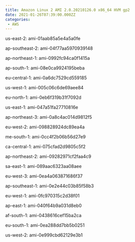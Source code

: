 ```yaml
---
title: Amazon Linux 2 AMI 2.0.20210126.0 x86_64 HVM gp2
date: 2021-01-26T07:39:00.000ZZ
categories:
 - AWS
---
```


us-east-2: ami-01aab85a5e4a5a0fe

ap-southeast-2: ami-04f77aa5970939148

ap-northeast-1: ami-0992fc94ca0f1415a

ap-south-1: ami-08e0ca9924195beba

eu-central-1: ami-0a6dc7529cd559185

us-west-1: ami-005c06c6de69aee84

eu-north-1: ami-0eb6f319b31f7092d

us-east-1: ami-047a51fa27710816e

ap-northeast-3: ami-0a8c4ac014d9812f5

eu-west-2: ami-098828924dc89ea4a

me-south-1: ami-0cc4f2b06b56d27e9

ca-central-1: ami-075cfad2d9805c5f2

ap-northeast-2: ami-09282971cf2faa4c9

sa-east-1: ami-089aac6323aa08aee

eu-west-3: ami-0ea4a063871686f37

ap-southeast-1: ami-0e2e44c03b85f58b3

eu-west-1: ami-0fc970315c2d38f01

ap-east-1: ami-040f64b9a031d8eb0

af-south-1: ami-0438616cef15ba2ca

eu-south-1: ami-0ea288dd7bb5b0251

us-west-2: ami-0e999cbd62129e3b1


